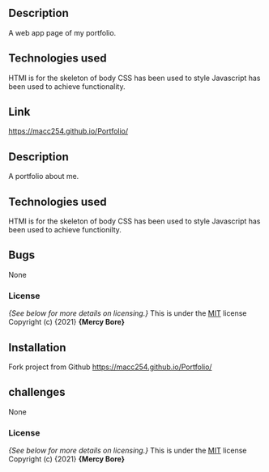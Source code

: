 ## Description
A web app page of my portfolio.
## Technologies used
HTMl is for the skeleton of body
CSS has been used to style
Javascript has been used to achieve functionality.
## Link
https://macc254.github.io/Portfolio/
## Description
A  portfolio about me.
## Technologies used
HTMl is for the skeleton of body
CSS has been used to style
Javascript has been used to achieve functionilty.
## Bugs
None
### License
*{See below for more details on licensing.}*
This is under the [MIT](LICENSE) license
Copyright (c) {2021} **{Mercy Bore}**
## Installation
Fork project from Github
https://macc254.github.io/Portfolio/
## challenges
None
### License
*{See below for more details on licensing.}*
This is under the [MIT](LICENSE) license
Copyright (c) {2021} **{Mercy Bore}**